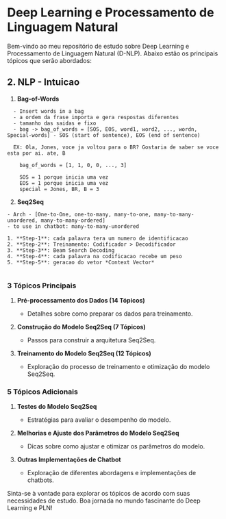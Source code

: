 # Deep Learning e Processamento de Linguagem Natural

Bem-vindo ao meu repositório de estudo sobre Deep Learning e Processamento de Linguagem Natural (D-NLP). Abaixo estão os principais tópicos que serão abordados:

## 2. NLP - Intuicao

1. **Bag-of-Words**

```
  - Insert words in a bag
  - a ordem da frase importa e gera respostas diferentes
  - tamanho das saidas e fixo
  - bag -> bag_of_words = [SOS, EOS, word1, word2, ..., wordn, Special-words] - SOS (start of sentence), EOS (end of sentence)

  EX: Ola, Jones, voce ja voltou para o BR? Gostaria de saber se voce esta por ai. ate, B

    bag_of_words = [1, 1, 0, 0, ..., 3]

    SOS = 1 porque inicia uma vez
    EOS = 1 porque inicia uma vez
    special = Jones, BR, B = 3
```

2. **Seq2Seq**

```
- Arch - [One-to-One, one-to-many, many-to-one, many-to-many-unordered, many-to-many-ordered]
- to use in chatbot: many-to-many-unordered

1. **Step-1**: cada palavra tera um numero de identificacao
2. **Step-2**: Treinamento: Codificador > Decodificador
3. **Step-3**: Beam Search Decoding
4. **Step-4**: cada palavra na codificacao recebe um peso
5. **Step-5**: geracao do vetor *Context Vector*


```

### 3 Tópicos Principais

1. **Pré-processamento dos Dados (14 Tópicos)**

   - Detalhes sobre como preparar os dados para treinamento.

2. **Construção do Modelo Seq2Seq (7 Tópicos)**

   - Passos para construir a arquitetura Seq2Seq.

3. **Treinamento do Modelo Seq2Seq (12 Tópicos)**
   - Exploração do processo de treinamento e otimização do modelo Seq2Seq.

### 5 Tópicos Adicionais

1. **Testes do Modelo Seq2Seq**

   - Estratégias para avaliar o desempenho do modelo.

2. **Melhorias e Ajuste dos Parâmetros do Modelo Seq2Seq**

   - Dicas sobre como ajustar e otimizar os parâmetros do modelo.

3. **Outras Implementações de Chatbot**
   - Exploração de diferentes abordagens e implementações de chatbots.

Sinta-se à vontade para explorar os tópicos de acordo com suas necessidades de estudo. Boa jornada no mundo fascinante do Deep Learning e PLN!
